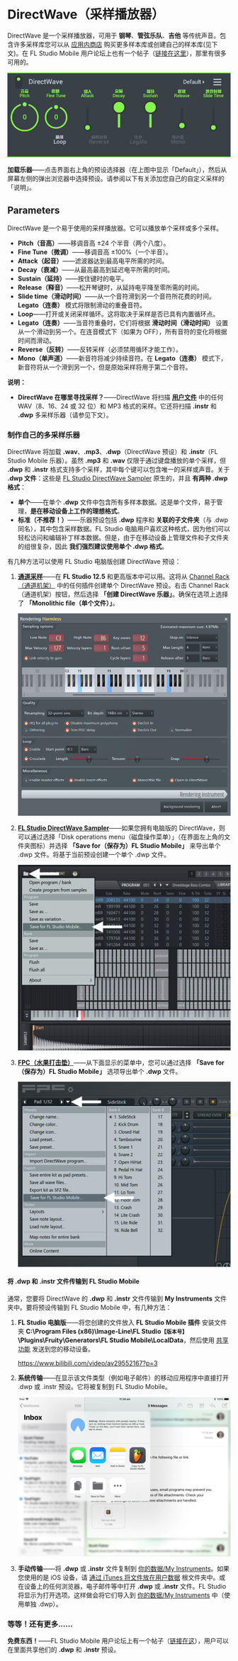 # DirectWave（采样播放器）

DirectWave 是一个采样播放器，可用于 **钢琴**、**管弦乐队**、**吉他** 等传统声音。包含许多采样库您可以从 [应用内商店][1] 购买更多样本库或创建自己的样本库(见下文)。在 FL Studio Mobile 用户论坛上也有一个帖子（[链接在这里][2]），那里有很多可用的。

![DirectWave](../assets/instruments/directwave/directwave_zh.png)

**加载乐器**——点击界面右上角的预设选择器（在上图中显示「Default」），然后从屏幕左侧的弹出浏览器中选择预设。请参阅以下有关添加您自己的自定义采样的「说明」。

<a id="paramaters"></a>

## Parameters

DirectWave 是一个易于使用的采样播放器。它可以播放单个采样或多个采样。

*   **Pitch（音高）**——移调音高 ±24 个半音（两个八度）。
*   **Fine Tune（微调）**——移调音高 ±100%（一个半音）。
*   **Attack（起音）**——滤波器达到最高电平所需的时间。
*   **Decay（衰减）**——从最高最高到延迟电平所需的时间。
*   **Sustain（延持）**——按住键时的电平。
*   **Release（释音）**——松开琴键时，从延持电平降至零所需的时间。
*   **Slide time（滑动时间）**——从一个音符滑到另一个音符所花费的时间。**Legato（连奏）** 模式将限制滑动的重叠音符。
*   **Loop**——打开或关闭采样循环。这将取决于采样是否已具有内置循环点。
*   **Legato（连奏）**——当音符重叠时，它们将根据 **滑动时间（滑动时间）** 设置从一个滑动到另一个。在连音模式下（如果为 OFF），所有音符的变化将根据时间而滑动。
*   **Reverse（反转）**——反转采样（必须禁用循环才能工作）。
*   **Mono（单声道）**——新音符将减少持续音符。在 **Legato（连奏）** 模式下，新音符将从一个滑到另一个，但是原始采样将用于第二个音符。

**说明：**

*   **DirectWave 在哪里寻找采样？**——DirectWave 将扫描 [**用户文件**][3] 中的任何 WAV（8、16、24 或 32 位）和 MP3 格式的采样。它还将扫描 **.instr** 和 **.dwp** 多采样乐器（请参见下文）。

<a id="directwave_making_patches"></a>

### 制作自己的多采样乐器

DirectWave 将加载 **.wav**、**.mp3**、**.dwp**（DirectWave 预设）和 **.instr**（FL Studio Mobile 乐器）。虽然 **.mp3** 和 **.wav** 仅限于通过键盘播放的单个采样，但 **.dwp** 和 **.instr** 格式支持多个采样，其中每个键可以包含唯一的采样或声音。关于 **.dwp 文件**：这些是 [FL Studio DirectWave Sampler][4] 原生的，并且 **有两种 .dwp 格式**：


*   **单个**——在单个 **.dwp** 文件中包含所有多样本数据。这是单个文件，易于管理，**是在移动设备上工作的理想格式**。
*   **标准（不推荐！）**——乐器预设包括 **.dwp** 程序和 **关联的子文件夹**（与 .dwp 同名），其中包含采样数据。FL Studio 电脑用户喜欢这种格式，因为他们可以轻松访问和编辑补丁样本数据。但是，由于在移动设备上管理文件和子文件夹的组很复杂，因此 **我们强烈建议使用单个 .dwp 格式**。

有几种方法可以使用 FL Studio 电脑版创建 DirectWave 预设：

1.  **[通道采样][5]**——在 **FL Studio 12.5** 和更高版本中可以用。这将从 [Channel Rack（通道机架）][6] 中的任何插件创建单个 DirectWave 预设。右击 Channel Rack（通道机架）按钮，然后选择 **「创建 DirectWave 乐器」**。确保在选项上选择了 **「Monolithic file（单个文件）」**。
    
    ![通道机架](../assets/instruments/directwave/channel_sample.png)
    
2.  **[FL Studio DirectWave Sampler][4]**——如果您拥有电脑版的 DirectWave，则可以通过选择「Disk operations menu（磁盘操作菜单）」（在界面左上角的文件夹图标）并选择 **「Save for（保存为）FL Studio Mobile」** 来导出单个 .dwp 文件。将基于当前预设创建一个单个 .dwp 文件。
    
    ![DirectWave export](../assets/instruments/directwave/directwave_export.png)
    
3.  **[FPC（水果打击垫）][7]**——从下面显示的菜单中，您可以通过选择 **「Save for（保存为）FL Studio Mobile」** 选项导出单个 **.dwp** 文件。
    
    ![FPC 导出](../assets/instruments/directwave/fpc_export.png)
    

#### 将 .dwp 和 .instr 文件传输到 FL Studio Mobile

通常，您要将 DirectWave 的 **.dwp** 和 **.instr** 文件传输到 **My Instruments** 文件夹中。要将预设传输到 FL Studio Mobile 中，有几种方法：

1.  **FL Studio 电脑版**——将您创建的文件放入 **FL Studio Mobile 插件** 安装文件夹 **C:\\Program Files (x86)\\Image-Line\\FL Studio`【版本号】`\\Plugins\\Fruity\\Generators\\FL Studio Mobile\\LocalData**，然后使用 [共享功能][8] 发送到您的移动设备。
    
    https://www.bilibili.com/video/av29552167?p=3
    
2.  **系统传输**——在显示该文件类型（例如电子邮件）的移动应用程序中直接打开 .dwp 或 .instr 预设。它将被复制到 FL Studio Mobile。
    
    ![从电子邮箱直接打开](../assets/home/copy_from_email.png)
    
3.  **手动传输**——将 **.dwp** 或 **.instr** 文件复制到 [你的数据/My Instruments][3]。如果您使用的是 iOS 设备，请 [通过 iTunes 将文件放在用户数据][9] 根文件夹中。或在设备上的任何浏览器，电子邮件等中打开 **.dwp** 或 **.instr** 文件。FL Studio 将显示为打开选项。这样做会将它们导入到 [你的数据/My Instruments][3] 中（使用单独 .dwp）。

<a id="free_content"></a>

### 等等！还有更多……

**免费东西！**——FL Studio Mobile 用户论坛上有一个帖子（[链接在这][2]），用户可以在里面共享他们的 **.dwp** 和 **.instr** 预设。

[1]: HomePanel.md#shop
[2]: http://support.image-line.com/redirect/FLM_user_library
[3]: HomePanel.md#userdata
[4]: https://www.image-line.com/support/FLHelp/html/plugins/DirectWave.htm
[5]: https://www.image-line.com/support/FLHelp/html/plugins/DirectWave.htm#DirectWave_ChannelSampler
[6]: https://www.image-line.com/support/FLHelp/html/channelrack.htm
[7]: https://www.image-line.com/support/FLHelp/html/plugins/FPC.htm
[8]: HomePanel.md#sharingdata
[9]: HomePanel.md#userdata_ios